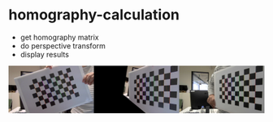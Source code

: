 # homography-calculation

* get homography matrix
* do perspective transform
* display results
<img src="https://github.com/vomin0107/homography-calculation/blob/master/transformed-images/compare_0.jpg"> 

